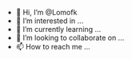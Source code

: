 - 👋 Hi, I’m @Lomofk
- 👀 I’m interested in ...
- 🌱 I’m currently learning ...
- 💞️ I’m looking to collaborate on ...
- 📫 How to reach me ...

<!---
Lomofk/Lomofk is a ✨ special ✨ repository because its `README.md` (this file) appears on your GitHub profile.
You can click the Preview link to take a look at your changes.
--->
